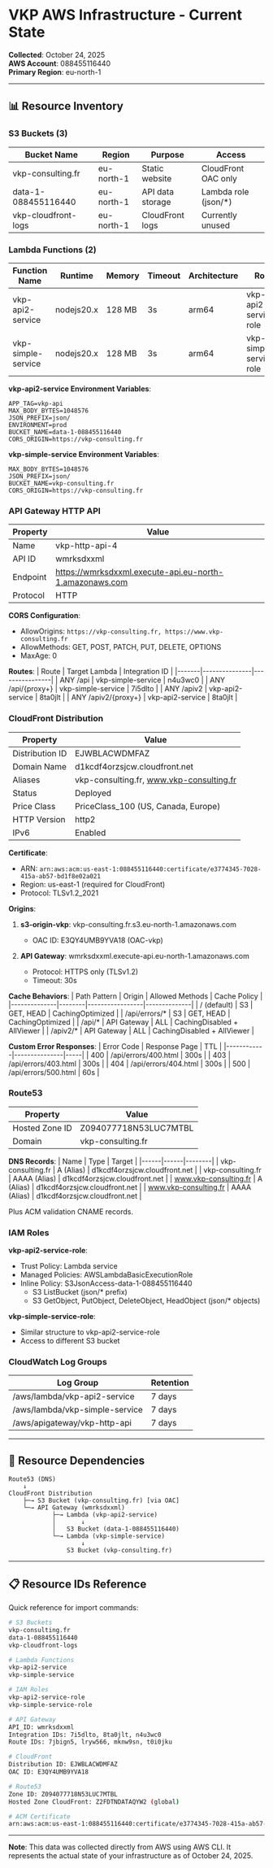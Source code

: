 # VKP AWS Infrastructure - Current State
**Collected**: October 24, 2025  
**AWS Account**: 088455116440  
**Primary Region**: eu-north-1

---

## 📊 Resource Inventory

### S3 Buckets (3)

| Bucket Name | Region | Purpose | Access |
|-------------|--------|---------|--------|
| vkp-consulting.fr | eu-north-1 | Static website | CloudFront OAC only |
| data-1-088455116440 | eu-north-1 | API data storage | Lambda role (json/*) |
| vkp-cloudfront-logs | eu-north-1 | CloudFront logs | Currently unused |

### Lambda Functions (2)

| Function Name | Runtime | Memory | Timeout | Architecture | Role |
|---------------|---------|--------|---------|--------------|------|
| vkp-api2-service | nodejs20.x | 128 MB | 3s | arm64 | vkp-api2-service-role |
| vkp-simple-service | nodejs20.x | 128 MB | 3s | arm64 | vkp-simple-service-role |

**vkp-api2-service Environment Variables**:
```
APP_TAG=vkp-api
MAX_BODY_BYTES=1048576
JSON_PREFIX=json/
ENVIRONMENT=prod
BUCKET_NAME=data-1-088455116440
CORS_ORIGIN=https://vkp-consulting.fr
```

**vkp-simple-service Environment Variables**:
```
MAX_BODY_BYTES=1048576
JSON_PREFIX=json/
BUCKET_NAME=vkp-consulting.fr
CORS_ORIGIN=https://vkp-consulting.fr
```

### API Gateway HTTP API

| Property | Value |
|----------|-------|
| Name | vkp-http-api-4 |
| API ID | wmrksdxxml |
| Endpoint | https://wmrksdxxml.execute-api.eu-north-1.amazonaws.com |
| Protocol | HTTP |

**CORS Configuration**:
- AllowOrigins: `https://vkp-consulting.fr, https://www.vkp-consulting.fr`
- AllowMethods: GET, POST, PATCH, PUT, DELETE, OPTIONS
- MaxAge: 0

**Routes**:
| Route | Target Lambda | Integration ID |
|-------|---------------|----------------|
| ANY /api | vkp-simple-service | n4u3wc0 |
| ANY /api/{proxy+} | vkp-simple-service | 7i5dlto |
| ANY /apiv2 | vkp-api2-service | 8ta0jlt |
| ANY /apiv2/{proxy+} | vkp-api2-service | 8ta0jlt |

### CloudFront Distribution

| Property | Value |
|----------|-------|
| Distribution ID | EJWBLACWDMFAZ |
| Domain Name | d1kcdf4orzsjcw.cloudfront.net |
| Aliases | vkp-consulting.fr, www.vkp-consulting.fr |
| Status | Deployed |
| Price Class | PriceClass_100 (US, Canada, Europe) |
| HTTP Version | http2 |
| IPv6 | Enabled |

**Certificate**:
- ARN: `arn:aws:acm:us-east-1:088455116440:certificate/e3774345-7028-415a-ab57-bd1f8e02a021`
- Region: us-east-1 (required for CloudFront)
- Protocol: TLSv1.2_2021

**Origins**:
1. **s3-origin-vkp**: vkp-consulting.fr.s3.eu-north-1.amazonaws.com
   - OAC ID: E3QY4UMB9YVA18 (OAC-vkp)
   
2. **API Gateway**: wmrksdxxml.execute-api.eu-north-1.amazonaws.com
   - Protocol: HTTPS only (TLSv1.2)
   - Timeout: 30s

**Cache Behaviors**:
| Path Pattern | Origin | Allowed Methods | Cache Policy |
|--------------|--------|-----------------|--------------|
| / (default) | S3 | GET, HEAD | CachingOptimized |
| /api/errors/* | S3 | GET, HEAD | CachingOptimized |
| /api/* | API Gateway | ALL | CachingDisabled + AllViewer |
| /apiv2/* | API Gateway | ALL | CachingDisabled + AllViewer |

**Custom Error Responses**:
| Error Code | Response Page | TTL |
|------------|---------------|-----|
| 400 | /api/errors/400.html | 300s |
| 403 | /api/errors/403.html | 300s |
| 404 | /api/errors/404.html | 300s |
| 500 | /api/errors/500.html | 60s |

### Route53

| Property | Value |
|----------|-------|
| Hosted Zone ID | Z094077718N53LUC7MTBL |
| Domain | vkp-consulting.fr |

**DNS Records**:
| Name | Type | Target |
|------|------|--------|
| vkp-consulting.fr | A (Alias) | d1kcdf4orzsjcw.cloudfront.net |
| vkp-consulting.fr | AAAA (Alias) | d1kcdf4orzsjcw.cloudfront.net |
| www.vkp-consulting.fr | A (Alias) | d1kcdf4orzsjcw.cloudfront.net |
| www.vkp-consulting.fr | AAAA (Alias) | d1kcdf4orzsjcw.cloudfront.net |

Plus ACM validation CNAME records.

### IAM Roles

**vkp-api2-service-role**:
- Trust Policy: Lambda service
- Managed Policies: AWSLambdaBasicExecutionRole
- Inline Policy: S3JsonAccess-data-1-088455116440
  - S3 ListBucket (json/* prefix)
  - S3 GetObject, PutObject, DeleteObject, HeadObject (json/* objects)

**vkp-simple-service-role**:
- Similar structure to vkp-api2-service-role
- Access to different S3 bucket

### CloudWatch Log Groups

| Log Group | Retention |
|-----------|-----------|
| /aws/lambda/vkp-api2-service | 7 days |
| /aws/lambda/vkp-simple-service | 7 days |
| /aws/apigateway/vkp-http-api | 7 days |

---

## 🔄 Resource Dependencies

```
Route53 (DNS)
    ↓
CloudFront Distribution
    ├─→ S3 Bucket (vkp-consulting.fr) [via OAC]
    └─→ API Gateway (wmrksdxxml)
            ├─→ Lambda (vkp-api2-service)
            │       ↓
            │   S3 Bucket (data-1-088455116440)
            └─→ Lambda (vkp-simple-service)
                    ↓
                S3 Bucket (vkp-consulting.fr)
```

---

## 📋 Resource IDs Reference

Quick reference for import commands:

```bash
# S3 Buckets
vkp-consulting.fr
data-1-088455116440
vkp-cloudfront-logs

# Lambda Functions
vkp-api2-service
vkp-simple-service

# IAM Roles
vkp-api2-service-role
vkp-simple-service-role

# API Gateway
API_ID: wmrksdxxml
Integration IDs: 7i5dlto, 8ta0jlt, n4u3wc0
Route IDs: 7jbign5, lryw566, mknw9sn, t0i0jku

# CloudFront
Distribution ID: EJWBLACWDMFAZ
OAC ID: E3QY4UMB9YVA18

# Route53
Zone ID: Z094077718N53LUC7MTBL
Hosted Zone CloudFront: Z2FDTNDATAQYW2 (global)

# ACM Certificate
arn:aws:acm:us-east-1:088455116440:certificate/e3774345-7028-415a-ab57-bd1f8e02a021
```

---

**Note**: This data was collected directly from AWS using AWS CLI. It represents the actual state of your infrastructure as of October 24, 2025.

